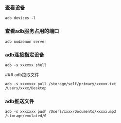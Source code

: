 ### 查看设备
```shell
adb devices -l
```
### 查看adb服务占用的端口
```shell
adb nodaemon server
```
### adb连接指定设备
```shell
adb -s xxxxxx shell
```

### adb拉取文件
```shell
adb -s xxxxxxx pull /storage/self/primary/xxxxx.txt /Users/xxxx/Desktop
```

### adb推送文件
```shell
adb -s xxxxxxx push /Users/xxxx/Documents/xxxxx.mp3 /storage/emulated/0
```